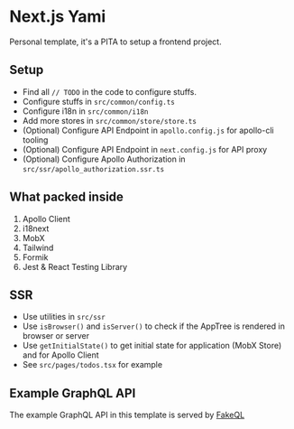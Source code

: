 # Next.js Yami

Personal template, it's a PITA to setup a frontend project.

## Setup
- Find all `// TODO` in the code to configure stuffs.
- Configure stuffs in `src/common/config.ts`
- Configure i18n in `src/common/i18n`
- Add more stores in `src/common/store/store.ts`
- (Optional) Configure API Endpoint in `apollo.config.js` for apollo-cli tooling
- (Optional) Configure API Endpoint in `next.config.js` for API proxy
- (Optional) Configure Apollo Authorization in `src/ssr/apollo_authorization.ssr.ts`

## What packed inside
1. Apollo Client
2. i18next
3. MobX
4. Tailwind
5. Formik
6. Jest & React Testing Library

## SSR
- Use utilities in `src/ssr`
- Use `isBrowser()` and `isServer()` to check if the AppTree is rendered in browser or server
- Use `getInitialState()` to get initial state for application (MobX Store) and for Apollo Client
- See `src/pages/todos.tsx` for example

## Example GraphQL API
The example GraphQL API in this template is served by [FakeQL](https://fakeql.com/)
